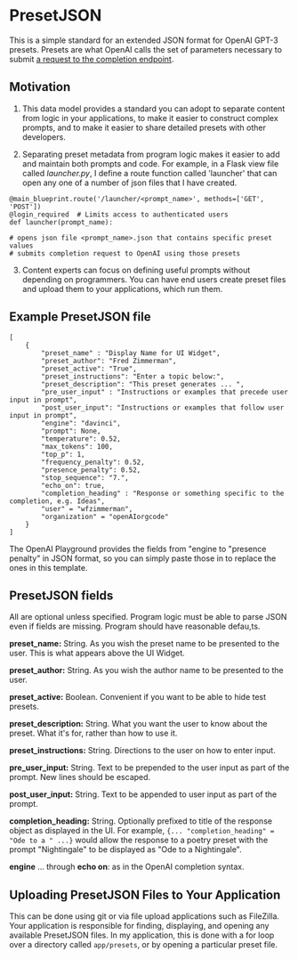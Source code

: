 # PresetJSON

This is a simple standard for an extended JSON format for OpenAI GPT-3 presets. Presets are what OpenAI calls the set of parameters necessary to submit [a request to the completion endpoint](https://beta.openai.com/docs/api-reference/completions/create). 

## Motivation

 1. This data model provides a standard you can adopt to separate content from logic in your applications, to make it easier to construct complex prompts, and to make it easier to share detailed presets with other developers.
   

 2. Separating preset metadata from program logic makes it easier to add and maintain both prompts and code.  For example, in a Flask view file called *launcher.py*, I define a route function called 'launcher' that can open any one of a number of json files that I have created.

```
@main_blueprint.route('/launcher/<prompt_name>', methods=['GET', 'POST'])
@login_required  # Limits access to authenticated users
def launcher(prompt_name):

# opens json file <prompt_name>.json that contains specific preset values
# submits completion request to OpenAI using those presets

```

3. Content experts can focus on defining useful prompts without depending on programmers.  You can have end users create preset files and upload them to your applications, which run them.


## Example PresetJSON file
```
[
    {
        "preset_name" : "Display Name for UI Widget",
        "preset_author": "Fred Zimmerman",
        "preset_active": "True",
        "preset_instructions": "Enter a topic below:",
        "preset_description": "This preset generates ... ",
        "pre_user_input" : "Instructions or examples that precede user input in prompt",
        "post_user_input": "Instructions or examples that follow user input in prompt",
        "engine": "davinci",
        "prompt": None,
        "temperature": 0.52,
        "max_tokens": 100,
        "top_p": 1,
        "frequency_penalty": 0.52,
        "presence_penalty": 0.52,
        "stop_sequence": "7.",
        "echo_on": true,
        "completion_heading" : "Response or something specific to the completion, e.g. Ideas",
        "user" = "wfzimmerman",
        "organization" = "openAIorgcode"
    }
]

```

The OpenAI Playground provides the fields from "engine to "presence penalty" in JSON format, so you can simply paste those in to replace the ones in this template.

## PresetJSON fields

All are optional unless specified.  Program logic must be able to parse JSON even if fields are missing. Program should have reasonable defau,ts.

**preset_name:** String.  As you wish the preset name to be presented to the user. This is what appears above the UI Widget.

**preset_author:** String.  As you wish the author name to be presented to the user.

**preset_active:** Boolean.  Convenient if you want to be able to hide test presets.

**preset_description:** String.  What you want the user to know about the preset.  What it's for, rather than how to use it.

**preset_instructions:** String. Directions to the user on how to enter input.

**pre_user_input:** String.  Text to be prepended to the user input as part of the prompt.  New lines should be escaped.

**post_user_input:** String. Text to be appended to user input as part of the prompt.

**completion_heading:** String.  Optionally prefixed to title of the response object as displayed in the UI.  For example, `{... "completion_heading" = "Ode to a " ...}` would allow the response to a poetry preset with the prompt "Nightingale" to be displayed  as "Ode to a Nightingale".

**engine** ... through **echo on**: as in the OpenAI completion syntax.

## Uploading PresetJSON Files to Your Application

This can be done using git or via file upload applications such as FileZilla.  Your application is responsible for finding, displaying, and opening any available PresetJSON files.  In my application, this is done with a for loop over a directory called `app/presets`, or by opening a particular preset file.

